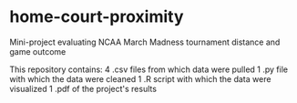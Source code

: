 # home-court-proximity
Mini-project evaluating NCAA March Madness tournament distance and game outcome

This repository contains:
  4 .csv files from which data were pulled
  1 .py file with which the data were cleaned
  1 .R script with which the data were visualized
  1 .pdf of the project's results
